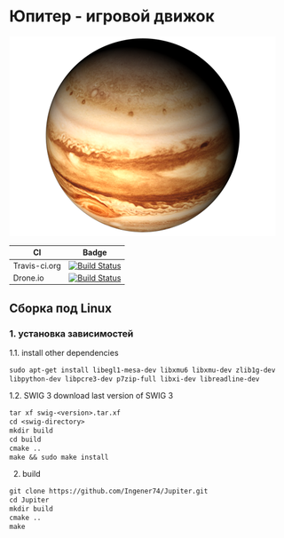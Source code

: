 ﻿# Юпитер - игровой движок

![Github Logo](/doc/images/Jupiter.png)

CI            | Badge
--------------|----------------------------------------------------------------------------------------------------------------------------------
Travis-ci.org | [![Build Status](https://travis-ci.org/Ingener74/Jupiter.svg?branch=master)](https://travis-ci.org/Ingener74/Jupiter)
Drone.io      | [![Build Status](https://drone.io/github.com/Ingener74/Jupiter/status.png)](https://drone.io/github.com/Ingener74/Jupiter/latest)

## Сборка под Linux

### 1. установка зависимостей

1.1. install other dependencies

```
sudo apt-get install libegl1-mesa-dev libxmu6 libxmu-dev zlib1g-dev libpython-dev libpcre3-dev p7zip-full libxi-dev libreadline-dev 
```

1.2. SWIG 3
download last version of SWIG 3
```
tar xf swig-<version>.tar.xf
cd <swig-directory>
mkdir build
cd build
cmake ..
make && sudo make install
```

2. build

```
git clone https://github.com/Ingener74/Jupiter.git
cd Jupiter
mkdir build
cmake ..
make
```
